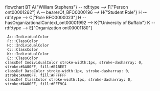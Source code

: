 flowchart BT
    A{"William Stephens"} -- rdf:type --> F["Person
    ont00001262"]
    A -- bearerOf_BFO0000196 --> H{"Student Role"}
    H -- rdf:type --> C["Role 
    BFO0000023"]
    H -- hasOrganizationalContext_ont00001992 --> K{"University of Buffalo"}
    K -- rdf:type --> E["Organization 
    ont00001180"]

     A:::IndividualColor
     F:::ClassColor
     H:::IndividualColor
     C:::ClassColor
     K:::IndividualColor
     E:::ClassColor
    classDef IndividualColor stroke-width:1px, stroke-dasharray: 0, stroke:#AA00FF, fill:#E1BEE7
    classDef DataColor stroke-width:1px, stroke-dasharray: 0, stroke:#AA00FF, fill:#FFFFFF
    classDef ClassColor stroke-width:1px, stroke-dasharray: 0, stroke:#AA00FF, fill:#FFF9C4


